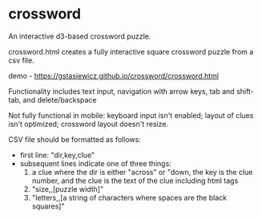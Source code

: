# crossword

An interactive d3-based crossword puzzle.

crossword.html creates a fully interactive square crossword puzzle from a csv file.

demo - https://gstasiewicz.github.io/crossword/crossword.html

Functionality includes text input, navigation with arrow keys, tab and shift-tab, and delete/backspace

Not fully functional in mobile: keyboard input isn't enabled; layout of clues isn't optimized; crossword layout doesn't resize.

CSV file should be formatted as follows:
  - first line: "dir,key,clue"
  - subsequent lines indicate one of three things:
    1) a clue where the dir is either "across" or "down, the key is the clue number, and the clue is the text of the clue including html tags
    2) "size,,[puzzle width]"
    3) "letters,,[a string of characters where spaces are the black squares]"
